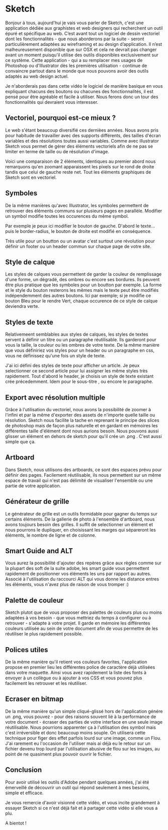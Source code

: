 # Sketch

Bonjour à tous, aujourd'hui je vais vous parler de Sketch,
c'est une application dédiée aux graphistes et web designers qui recherchent un outil épuré et spécifique au web.
C’est avant tout un logiciel de dessin vectoriel dont les fonctionnalités - que nous aborderons par la suite - seront particulièrement adaptées au wireframing et au design d’application.
Il n’est malheureusement disponible que sur OSX et cela ne devrait pas changer avant un moment puisqu'il utilise des outils disponibles exclusivement sur ce système.
Cette application - qui a su remplacer mes usages de Photoshop ou d'Illustrator dès les premières utilisation - continue de convaincre partout dans le monde que nous pouvons avoir des outils adaptés au web design actuel.

Je n'aborderais pas dans cette vidéo le logiciel de manière basique en vous expliquant chacuns des boutons ou chacunes des fonctionnalités, il est pensé pour être agréable et facile à utiliser. Nous ferons donc un tour des fonctionnalités qui devraient vous interesser.


## Vectoriel, pourquoi est-ce mieux ?

Le web s'étant beaucoup diversifié ces dernièes années. Nous avons pris pour habitude de travailler avec des supports différents, des tailles d'écran variables et des résolutions toutes aussi variables.
Comme avec illustrator Sketch vous permet de gérer des éléments vectoriels afin de ne pas se limiter en terme de taille ou de résolution d'image.

Voici une comparaison de 2 éléments, identiques au premier abord nous remarquons qu'en zoomant apparaissent les pixels sur le rond de droite tandis que celui de gauche reste net.
Tout les éléments graphiques de Sketch sont en vectoriel.


## Symboles

De la même manières qu'avec Illustrator, les symboles permettent de retrouver des éléments communs sur plusieurs pages en parallèle.
Modifier un symbol modifie toutes les occurences du même symbol.

Par exemple je peux ici modifier le bouton de gauche. D'abord le texte... puis le border-radius, le bouton de droite est modifié en conséquence.

Très utile pour un boutton ou un avatar c'est surtout une révolution pour définir un footer ou un header commun sur chaque page de votre site.


## Style de calque

Les styles de calques vous permettent de garder la couleur de remplissage d'une forme, un dégradé, des ombres ou encore ses bordures.
Ils peuvent être plus pratique que les symboles pour un boutton par exemple. La forme et le style du bouton resterons les mêmes mais le texte peut être modifiés indépendemment des autres boutons.
Ici par exemple; si je modifie ce bouton Bleu pour le rendre Vert, chaque occurence de ce style de calque deviendra verte.


## Styles de texte

Relativemeent semblables aux styles de calques, les styles de textes servent à définir un titre ou un paragraphe réutilisable.
Ils garderont pour vous la taille, la couleur ou les ombres de votre texte.
De la même manière que vous définiriez vos styles pour un header ou un paragraphe en css, vous ne définissez qu'une fois un style de texte.

J'ai ici défini des styles de texte pour afficher un article. Je peux selectionner ce second article pour lui assigner les même styles très rapidement.
Tout d'abord le header, je choisis un style de texte existant crée précedemment. Idem pour le sous-titre , ou encore le paragraphe.

## Export avec résolution multiple

Grâce à l'utilisation du vectoriel, nous avons la possibilité de zoomer à l'infini et par la même d'exporter des assets de n'importe quelle taille ou résolution.
Sketch nous facilite la tache en reprenant le principe des slices de photoshop mais de façon plus naturelle et en gardant en mémoires les différentes taille d'élément dont nous aurions besoin.
Nous pouvons aussi glisser un élément en dehors de sketch pour qu'il crée un .png . C'est aussi simple que ça.


## Artboard
Dans Sketch, nous utilisons des artboards, ce sont des espaces prévu pour définir des pages. Facilement réutilisable, ils nous permettent sur un même espace de travail qui n'est pas délimité de visualiser l'ensemble ou une partie de votre application.


## Générateur de grille

Le générateur de grille est un outils formidable pour gagner du temps sur certains éléments.
De la gallerie de photo à l'ensemble d'artboard, nous avons toujours besoin des grilles. Il suffit de selectionner un élément et nous pourrons le dupliquer, en choisissant les marges qui sépareront les éléments, le nombre de ligne et de colonne.


## Smart Guide and ALT

Vous aurez la possibilité d'ajouter des repères grâce aux règles comme sur la plupart des soft de la suite adobe, les smart guide vous permettent rapidement de positionner vos éléments les uns par rapport au autres. Associé à l'utilisation du raccourci ALT qui vous donne les distance entres les éléments, vous n'avez plus de raison de vous tromper :)


## Palette de couleur

Sketch plutot que de vous proposer des palettes de couleurs plus ou moins adaptées à vos besoin - que vous mettriez du temps à configurer ou à retrouver - s'adapte à votre projet.
Il garde en mémoire les différentes couleurs utilisée au sein de votre document afin de vous permettre de les réutiliser le plus rapidement possible.


## Polices utiles

De la même manière qu'il retient vos couleurs favorites, l'application propose en premier lieu les différentes police de caractère déjà utilisées dans votre maquette.
Ainsi vous avez rapidement la liste des fonts à envoyer à un collègue ou à ajouter à vos CSS et vous pouvez plus facilement les retrouver et les réutiliser.


## Ecraser en bitmap

De la même manière qu'un simple cliqué-glissé hors de l'application génére un .png, vous pouvez - pour des raisons souvent lié à la performance de votre document -  écraser des parties de votre interface en une seule image réutilisable.
Nous pourrions apparenter ça à l'utilisation des symbol mais c'est irréversible et donc beaucoup moins souple.
On utilisera cette technique pour figer des effet parfois lourd sur une image, comme un Flou.
J'ai rarement eu l'occasion de l'utiliser mais ai déjà eu le retour sur un fichier devenu trop lourd par l'utilisation abusive de flou sur les images, au point de ne quasiment plus pouvoir ouvrir le fichier.


## Conclusion

Pour avoir utilisé les outils d'Adobe pendant quelques années, j'ai été émerveillé de découvrir un outil qui répond seulement à mes besoins, simple et efficace.

Je vous remercie d'avoir visionné cette vidéo, et vous incite grandement à essayer Sketch si ce n'est déjà fait et à partager cette vidéo si elle vous a plu.

A bientot !


